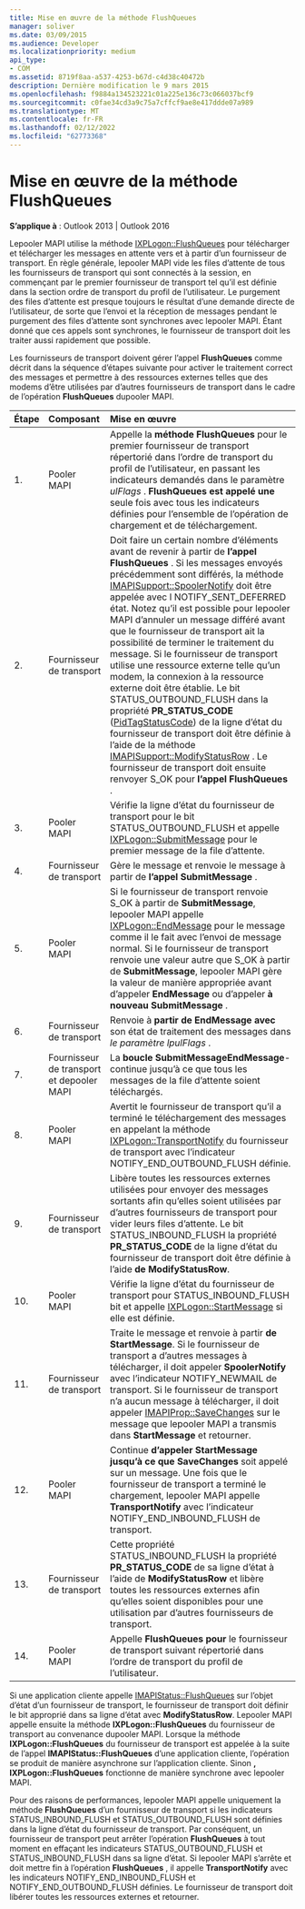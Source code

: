 ```yaml
---
title: Mise en œuvre de la méthode FlushQueues
manager: soliver
ms.date: 03/09/2015
ms.audience: Developer
ms.localizationpriority: medium
api_type:
- COM
ms.assetid: 8719f8aa-a537-4253-b67d-c4d38c40472b
description: Dernière modification le 9 mars 2015
ms.openlocfilehash: f9884a134523221c01a225e136c73c066037bcf9
ms.sourcegitcommit: c0fae34cd3a9c75a7cffcf9ae8e417ddde07a989
ms.translationtype: MT
ms.contentlocale: fr-FR
ms.lasthandoff: 02/12/2022
ms.locfileid: "62773368"
---
```

# <a name="implementing-the-flushqueues-method"></a>Mise en œuvre de la méthode FlushQueues

  
  
**S’applique à** : Outlook 2013 | Outlook 2016 
  
Lepooler MAPI utilise la méthode [IXPLogon::FlushQueues](ixplogon-flushqueues.md) pour télécharger et télécharger les messages en attente vers et à partir d’un fournisseur de transport. En règle générale, lepooler MAPI vide les files d’attente de tous les fournisseurs de transport qui sont connectés à la session, en commençant par le premier fournisseur de transport tel qu’il est définie dans la section ordre de transport du profil de l’utilisateur. Le  purgement des files d’attente est presque toujours le résultat d’une demande directe de l’utilisateur, de sorte que l’envoi et la réception de messages pendant le  purgement des files d’attente sont synchrones avec lepooler MAPI. Étant donné que ces appels sont synchrones, le fournisseur de transport doit les traiter aussi rapidement que possible. 
  
Les fournisseurs de transport doivent gérer l’appel **FlushQueues** comme décrit dans la séquence d’étapes suivante pour activer le traitement correct des messages et permettre à des ressources externes telles que des modems d’être utilisées par d’autres fournisseurs de transport dans le cadre de l’opération **FlushQueues** dupooler MAPI. 
  
|**Étape**|**Composant**|**Mise en œuvre**|
|:-----|:-----|:-----|
|1. |Pooler MAPI  <br/> |Appelle la **méthode FlushQueues** pour le premier fournisseur de transport répertorié dans l’ordre de transport du profil de l’utilisateur, en passant les indicateurs demandés dans le paramètre _ulFlags_ . **FlushQueues est appelé une** seule fois avec tous les indicateurs définies pour l’ensemble de l’opération de chargement et de téléchargement. |
|2. |Fournisseur de transport  <br/> |Doit faire un certain nombre d’éléments avant de revenir à partir de **l’appel FlushQueues** . Si les messages envoyés précédemment sont différés, la méthode [IMAPISupport::SpoolerNotify](imapisupport-spoolernotify.md) doit être appelée avec l NOTIFY_SENT_DEFERRED état. Notez qu’il est possible pour lepooler MAPI d’annuler un message différé avant que le fournisseur de transport ait la possibilité de terminer le traitement du message. Si le fournisseur de transport utilise une ressource externe telle qu’un modem, la connexion à la ressource externe doit être établie. Le bit STATUS_OUTBOUND_FLUSH dans la propriété **PR_STATUS_CODE** ([PidTagStatusCode](pidtagstatuscode-canonical-property.md)) de la ligne d’état du fournisseur de transport doit être définie à l’aide de la méthode [IMAPISupport::ModifyStatusRow](imapisupport-modifystatusrow.md) . Le fournisseur de transport doit ensuite renvoyer S_OK pour **l’appel FlushQueues** . |
|3. |Pooler MAPI  <br/> |Vérifie la ligne d’état du fournisseur de transport pour le bit STATUS_OUTBOUND_FLUSH et appelle [IXPLogon::SubmitMessage](ixplogon-submitmessage.md) pour le premier message de la file d’attente. |
|4. |Fournisseur de transport  <br/> |Gère le message et renvoie le message à partir de **l’appel SubmitMessage** . |
|5. |Pooler MAPI  <br/> |Si le fournisseur de transport renvoie S_OK à partir de **SubmitMessage**, lepooler MAPI appelle [IXPLogon::EndMessage](ixplogon-endmessage.md) pour le message comme il le fait avec l’envoi de message normal. Si le fournisseur de transport renvoie une valeur autre que S_OK à partir de **SubmitMessage**, lepooler MAPI gère la valeur de manière appropriée avant d’appeler **EndMessage** ou d’appeler **à nouveau SubmitMessage** . |
|6. |Fournisseur de transport  <br/> |Renvoie à **partir de EndMessage avec** son état de traitement des messages dans _le paramètre lpulFlags_ . |
|7. |Fournisseur de transport et depooler MAPI  <br/> |La **boucle SubmitMessageEndMessage**-  continue jusqu’à ce que tous les messages de la file d’attente soient téléchargés. |
|8. |Pooler MAPI  <br/> |Avertit le fournisseur de transport qu’il a terminé le téléchargement des messages en appelant la méthode [IXPLogon::TransportNotify](ixplogon-transportnotify.md) du fournisseur de transport avec l’indicateur NOTIFY_END_OUTBOUND_FLUSH définie. |
|9. |Fournisseur de transport  <br/> |Libère toutes les ressources externes utilisées pour envoyer des messages sortants afin qu’elles soient utilisées par d’autres fournisseurs de transport pour vider leurs files d’attente. Le bit STATUS_INBOUND_FLUSH la propriété **PR_STATUS_CODE** de la ligne d’état du fournisseur de transport doit être définie à l’aide **de ModifyStatusRow**. |
|10. |Pooler MAPI  <br/> |Vérifie la ligne d’état du fournisseur de transport pour STATUS_INBOUND_FLUSH bit et appelle [IXPLogon::StartMessage](ixplogon-startmessage.md) si elle est définie. |
|11. |Fournisseur de transport  <br/> |Traite le message et renvoie à partir **de StartMessage**. Si le fournisseur de transport a d’autres messages à télécharger, il doit appeler **SpoolerNotify** avec l’indicateur NOTIFY_NEWMAIL de transport. Si le fournisseur de transport n’a aucun message à télécharger, il doit appeler [IMAPIProp::SaveChanges](imapiprop-savechanges.md) sur le message que lepooler MAPI a transmis dans **StartMessage** et retourner. |
|12. |Pooler MAPI  <br/> |Continue **d’appeler StartMessage** **jusqu’à ce que SaveChanges** soit appelé sur un message. Une fois que le fournisseur de transport a terminé le chargement, lepooler MAPI appelle **TransportNotify** avec l’indicateur NOTIFY_END_INBOUND_FLUSH de transport. |
|13. |Fournisseur de transport  <br/> |Cette propriété STATUS_INBOUND_FLUSH la propriété **PR_STATUS_CODE** de sa ligne d’état à l’aide de **ModifyStatusRow** et libère toutes les ressources externes afin qu’elles soient disponibles pour une utilisation par d’autres fournisseurs de transport. |
|14. |Pooler MAPI  <br/> |Appelle **FlushQueues pour** le fournisseur de transport suivant répertorié dans l’ordre de transport du profil de l’utilisateur. |
   
Si une application cliente appelle [IMAPIStatus::FlushQueues](imapistatus-flushqueues.md) sur l’objet d’état d’un fournisseur de transport, le fournisseur de transport doit définir le bit approprié dans sa ligne d’état avec **ModifyStatusRow**. Lepooler MAPI appelle ensuite la méthode **IXPLogon::FlushQueues** du fournisseur de transport au convenance dupooler MAPI. Lorsque la méthode **IXPLogon::FlushQueues** du fournisseur de transport est appelée à la suite de l’appel **IMAPIStatus::FlushQueues** d’une application cliente, l’opération se produit de manière asynchrone sur l’application cliente. Sinon **, IXPLogon::FlushQueues** fonctionne de manière synchrone avec lepooler MAPI. 
  
Pour des raisons de performances, lepooler MAPI appelle uniquement la méthode **FlushQueues** d’un fournisseur de transport si les indicateurs STATUS_INBOUND_FLUSH et STATUS_OUTBOUND_FLUSH sont définies dans la ligne d’état du fournisseur de transport. Par conséquent, un fournisseur de transport peut arrêter l’opération **FlushQueues** à tout moment en effaçant les indicateurs STATUS_OUTBOUND_FLUSH et STATUS_INBOUND_FLUSH dans sa ligne d’état. Si lepooler MAPI s’arrête et doit mettre fin à l’opération **FlushQueues** , il appelle **TransportNotify** avec les indicateurs NOTIFY_END_INBOUND_FLUSH et NOTIFY_END_OUTBOUND_FLUSH définies. Le fournisseur de transport doit libérer toutes les ressources externes et retourner. 
  

